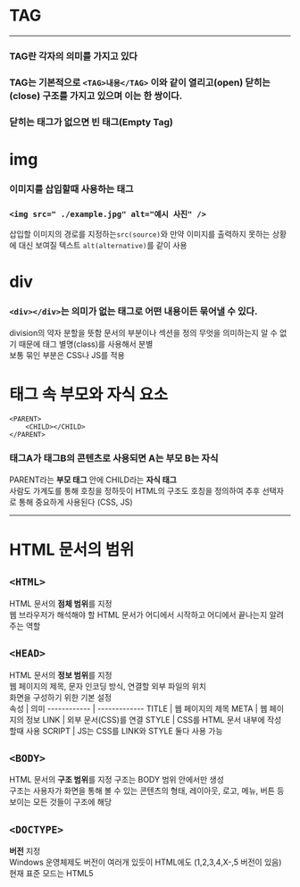 # TAG
---

### TAG란 각자의 의미를 가지고 있다  
### TAG는 기본적으로 `<TAG>내용</TAG>` 이와 같이 열리고(open) 닫히는(close) 구조를 가지고 있으며 이는 한 쌍이다. 
### 닫히는 태그가 없으면 빈 태그(Empty Tag)

# img
### 이미지를 삽입할때 사용하는 태그

### `<img src=" ./example.jpg" alt="예시 사진" />`
삽입할 이미지의 경로를 지정하는`src(source)`와 만약 이미지를 출력하지 못하는 상황에 대신 보여질 텍스트 `alt(alternative)`를 같이 사용

# div
### `<div></div>`는 의미가 없는 태그로 어떤 내용이든 묶어낼 수 있다.
division의 약자 분할을 뜻함 문서의 부분이나 섹션을 정의
무엇을 의미하는지 알 수 없기 때문에 태그 별명(class)를 사용해서 분별  
보통 묶인 부분은 CSS나 JS를 적용  

# 태그 속 부모와 자식 요소
    <PARENT>
        <CHILD></CHILD>
    </PARENT>
### 태그A가 태그B의 콘텐츠로 사용되면 A는 부모 B는 자식
PARENT라는 **부모 태그** 안에 CHILD라는 **자식 태그**  
사람도 가계도를 통해 호칭을 정하듯이 HTML의 구조도 호칭을 정의하여 추후 선택자로 통해 중요하게 사용된다 (CSS, JS)

---
# HTML 문서의 범위
## `<HTML>`
 HTML 문서의 **점체 범위**를 지정   
 웹 브라우저가 해석해야 할 HTML 문서가 어디에서 시작하고 어디에서 끝나는지 알려주는 역할

 ## `<HEAD>`
 HTML 문서의 **정보 범위**를 지정  
웹 페이지의 제목, 문자 인코딩 방식, 연결할 외부 파일의 위치  
화면을 구성하기 위한 기본 설정  
속성 | 의미
------------ | ------------- 
TITLE | 웹 페이지의 제목
META |  웹 페이지의 정보
LINK | 외부 문서(CSS)를 연결 
STYLE | CSS를 HTML 문서 내부에 작성 할때 사용
SCRIPT | JS는 CSS를 LINK와 STYLE 둘다 사용 가능
## `<BODY>`
HTML 문서의 **구조 범위**를 지정 
구조는 BODY 범위 안에서만 생성     
구조는 사용자가 화면을 통해 볼 수 있는 콘텐츠의 형태, 레이아웃, 로고, 메뉴, 버튼 등 보이는 모든 것들이 구조에 해당    

## `<DOCTYPE>`
**버전** 지정  
Windows 운영체제도 버전이 여러개 있듯이 HTML에도 (1,2,3,4,X-,5 버전이 있음)  
현재 표준 모드는 HTML5
